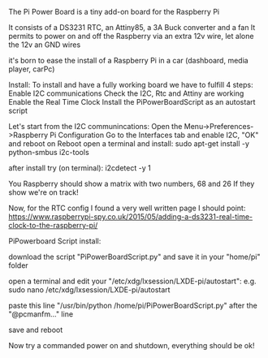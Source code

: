 The Pi Power Board is a tiny add-on board for the Raspberry Pi

It consists of a DS3231 RTC, an Attiny85, a 3A Buck converter and a fan
It permits to power on and off the Raspberry via an extra 12v wire, let alone the 12v an GND wires

it's born to ease the install of a Raspberry Pi in a car (dashboard, media player, carPc)


Install:
To install and have a fully working board we have to fulfill 4 steps:
Enable I2C communications
Check the I2C, Rtc and Attiny are working
Enable the Real Time Clock
Install the PiPowerBoardScript as an autostart script

Let's start from the I2C communincations:
Open the Menu->Preferences->Raspberry Pi Configuration
Go to the Interfaces tab and enable I2C, "OK" and reboot
on Reboot open a terminal and install:
sudo apt-get install -y python-smbus i2c-tools

after install try (on terminal):
i2cdetect -y 1

You Raspberry should show a matrix with two numbers, 68 and 26 
If they show we're on track!

Now, for the RTC config I found a very well written page I should point:
https://www.raspberrypi-spy.co.uk/2015/05/adding-a-ds3231-real-time-clock-to-the-raspberry-pi/


PiPowerboard Script install:

download the script "PiPowerBoardScript.py"
and save it in your "home/pi" folder

open a terminal and edit your "/etc/xdg/lxsession/LXDE-pi/autostart":
e.g.
sudo nano /etc/xdg/lxsession/LXDE-pi/autostart

paste this line "/usr/bin/python /home/pi/PiPowerBoardScript.py"
after the "@pcmanfm..." line

save and reboot

Now try a commanded power on and shutdown, everything should be ok!
